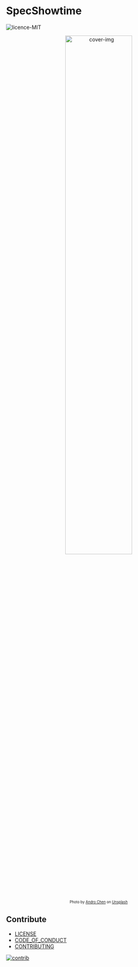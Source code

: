 # SpecShowtime

<img src="https://img.shields.io/badge/License-MIT-blue.svg"  alt="licence-MIT"/>

<p align="center">
  <img style="width:60%;" src="https://i.imgur.com/ZYG59DH.png" alt="cover-img">
  <br/>
  <sub><sup>Photo by <a href="https://unsplash.com/@androchentw?utm_content=creditCopyText&utm_medium=referral&utm_source=unsplash">Andro Chen</a> on <a href="https://unsplash.com/photos/av_vGjHnK-g?utm_content=creditCopyText&utm_medium=referral&utm_source=unsplash">Unsplash</a>
  </sup></sub>
</p>

## Contribute

* [LICENSE](LICENSE)
* [CODE_OF_CONDUCT](CODE_OF_CONDUCT.md)
* [CONTRIBUTING](CONTRIBUTING.md)

<a href="https://github.com/an/template-playground/graphs/contributors">
  <img src="https://contrib.rocks/image?repo=androchentw/template-playground"  alt="contrib"/>
</a>

<!-- Links -->
